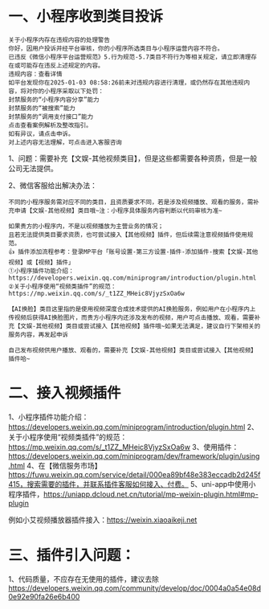 # 一、小程序收到类目投诉

```
关于小程序内存在违规内容的处理警告
你好，因用户投诉并经平台审核，你的小程序所选类目与小程序运营内容不符合。
已违反《微信小程序平台运营规范》5.行为规范-5.7类目不符行为等相关规定，请立即清理存在或可能存在违反上述规定的内容。
违规内容：查看详情
如平台发现你在2025-01-03 08:58:26前未对违规内容进行清理，或仍然存在其他违规内容，将对你的小程序采取以下处罚：
封禁服务的“小程序内容分享”能力
封禁服务的“被搜索”能力
封禁服务的“调用支付接口”能力
点击查看案例解析及整改指引。
如有异议，请点击申诉。
对上述内容无法理解，可点击进入客服咨询
```
1、问题：需要补充【文娱-其他视频类目】，但是这些都需要各种资质，但是一般公司无法提供。

2、微信客服给出解决办法：
```
不同的小程序服务需对应不同的类目，且资质要求不同，若是涉及视频播放、观看的服务，需补充申请【文娱-其他视频】类目哦~注：小程序具体服务内容判断以代码审核为准~

如果贵方的小程序内，不是以视频播放为主营业务的情况；
且若无法提供类目要求资质，也可尝试接入【其他视频】插件，但后续需注意视频插件使用规范。
👍 插件添加流程参考：登录MP平台「账号设置-第三方设置-插件-添加插件-搜索【文娱-其他视频】或【视频】插件」
①小程序插件功能介绍：https://developers.weixin.qq.com/miniprogram/introduction/plugin.html
②关于小程序使用“视频类插件”的规范：https://mp.weixin.qq.com/s/_t1ZZ_MHeic8VjyzSxOa6w

【AI换脸】类目这里指的是使用视频深度合成技术提供的AI换脸服务，例如用户在小程序内上传视频后获得AI换脸图片，而贵方小程序内还涉及发布的视频，用户可点击播放、观看，需要补充【文娱-其他视频】类目或尝试接入【其他视频】插件哦~如果无法满足，建议自行下架相关的服务内容，再发起申诉

自己发布视频供用户播放、观看的，需要补充【文娱-其他视频】类目或尝试接入【其他视频】插件哈~
```

# 二、接入视频插件
1、小程序插件功能介绍：https://developers.weixin.qq.com/miniprogram/introduction/plugin.html
2、关于小程序使用“视频类插件”的规范：https://mp.weixin.qq.com/s/_t1ZZ_MHeic8VjyzSxOa6w
3、使用插件：https://developers.weixin.qq.com/miniprogram/dev/framework/plugin/using.html
4、在【微信服务市场】https://fuwu.weixin.qq.com/service/detail/000ea89bf48e383eccadb2d245f415，搜索需要的插件，并联系插件客服如何接入、付费。
5、uni-app中使用小程序插件，https://uniapp.dcloud.net.cn/tutorial/mp-weixin-plugin.html#mp-plugin

例如小艾视频播放器插件接入：<https://weixin.xiaoaikeji.net>

# 三、插件引入问题：
1、代码质量，不应存在无使用的插件，建议去除
<https://developers.weixin.qq.com/community/develop/doc/0004a0a54e08d0e92e90fa26e6b400>

